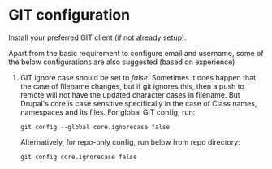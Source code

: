 # GIT configuration

Install your preferred GIT client (if not already setup).

Apart from the basic requirement to configure email and username, some of the below configurations are also suggested (based on experience) 

1. GIT ignore case should be set to *false*. Sometimes it does happen that the case of filename changes, but if git ignores this, then a push to remote will not have the updated character cases in filename. But Drupal's core is case sensitive specifically in the case of Class names, namespaces and its files.
    For global GIT config, run:
    ```
    git config --global core.ignorecase false
    ```
    Alternatively, for repo-only config, run below from repo directory:
    ```
    git config core.ignorecase false
    ```